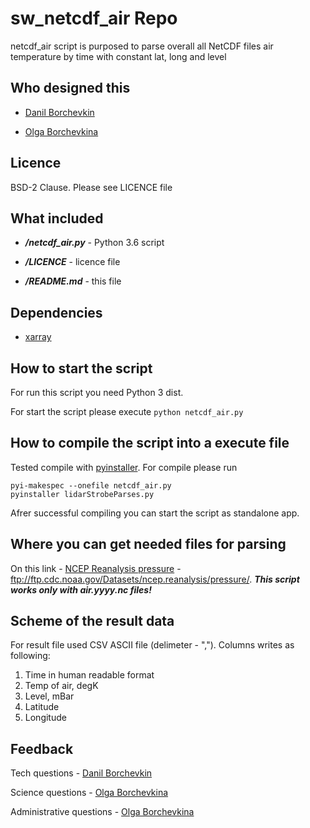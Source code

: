 # sw_netcdf_air Repo

netcdf_air script is purposed to parse overall all NetCDF files air temperature by time with constant lat, long and level

## Who designed this

* [Danil Borchevkin](http://github.com/DanilBorchevkin)

* [Olga Borchevkina](https://github.com/olgaborchevkina)

## Licence

BSD-2 Clause. Please see LICENCE file

## What included

* ***/netcdf_air.py*** - Python 3.6 script

* ***/LICENCE*** - licence file

* ***/README.md*** - this file

## Dependencies

* [xarray](http://xarray.pydata.org/en/stable/)

## How to start the script

For run this script you need Python 3 dist.

For start the script please execute ```python netcdf_air.py```

## How to compile the script into a execute file

Tested compile with [pyinstaller](http://www.pyinstaller.org). For compile please run 

```
pyi-makespec --onefile netcdf_air.py
pyinstaller lidarStrobeParses.py
```

Afrer successful compiling you can start the script as standalone app. 

## Where you can get needed files for parsing

On this link - [NCEP Reanalysis pressure](ftp.cdc.noaa.gov/Datasets/ncep.reanalysis/pressure/) - ftp://ftp.cdc.noaa.gov/Datasets/ncep.reanalysis/pressure/. ***This script works only with air.yyyy.nc files!***

## Scheme of the result data
For result file used CSV ASCII file (delimeter - ","). Columns writes as following:

1. Time in human readable format
2. Temp of air, degK
3. Level, mBar
4. Latitude
5. Longitude

## Feedback

Tech questions - [Danil Borchevkin](http://github.com/DanilBorchevkin)

Science questions - [Olga Borchevkina](https://github.com/olgaborchevkina)

Administrative questions - [Olga Borchevkina](https://github.com/olgaborchevkina)
